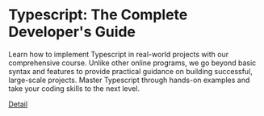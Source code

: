 # Typescript: The Complete Developer's Guide

Learn how to implement Typescript in real-world projects with our comprehensive course. Unlike other online programs, we go beyond basic syntax and features to provide practical guidance on building successful, large-scale projects. Master Typescript through hands-on examples and take your coding skills to the next level. 

[Detail](https://eduitfree.com/courses/typescript-the-complete-developer-s-guide)